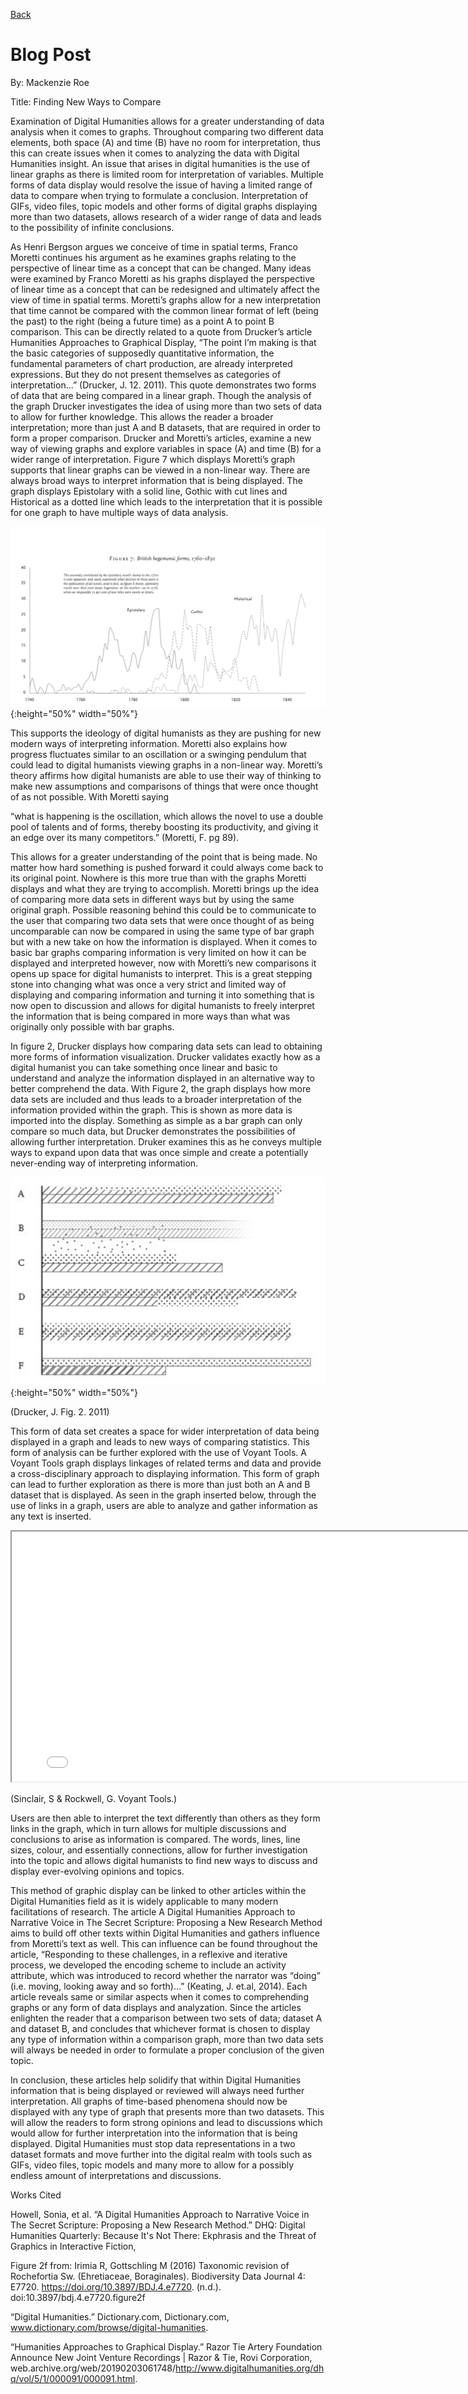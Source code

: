 [Back](README.md)

# Blog Post 

By:
Mackenzie Roe


Title:
Finding New Ways to Compare

   Examination of Digital Humanities allows for a greater understanding of data analysis when it comes to graphs. Throughout comparing two different data elements, both space (A) and time (B) have no room for interpretation, thus this can create issues when it comes to analyzing the data with Digital Humanities insight. An issue that arises in digital humanities is the use of linear graphs as there is limited room for interpretation of variables. Multiple forms of data display would resolve the issue of having a  limited range of data to compare when trying to formulate a conclusion. Interpretation of GIFs, video files, topic models and other forms of digital graphs displaying more than two datasets, allows research of a wider range of data and leads to the possibility of infinite conclusions. 
   
   As Henri Bergson argues we conceive of time in spatial terms, Franco Moretti continues his argument as he examines graphs relating to the perspective of linear time as a concept that can be changed. Many ideas were examined by Franco Moretti as his graphs displayed the perspective of linear time as a concept that can be redesigned and ultimately affect the view of time in spatial terms. Moretti’s graphs allow for a new interpretation that time cannot be compared with the common linear format of left (being the past) to the right (being a future time) as a point A to point B comparison. This can be directly related to a quote from Drucker’s article Humanities Approaches to Graphical Display, “The point I’m making is that the basic categories of supposedly quantitative information, the fundamental parameters of chart production, are already interpreted expressions. But they do not present themselves as categories of interpretation...” (Drucker, J. 12. 2011). This quote demonstrates two forms of data that are being compared in a linear graph. Though the analysis of the graph Drucker investigates the idea of using more than two sets of data to allow for further knowledge. This allows the reader a broader interpretation; more than just A and B datasets, that are required in order to form a proper comparison. Drucker and Moretti’s articles, examine a new way of viewing graphs and explore variables in space (A) and time (B) for a wider range of interpretation. Figure 7 which displays Moretti’s graph supports that linear graphs can be viewed in a non-linear way. There are always broad ways to interpret information that is being displayed. The graph displays Epistolary with a solid line, Gothic with cut lines and Historical as a dotted line which leads to the interpretation that it is possible for one graph to have multiple ways of data analysis.

![test image size](images/Fig_7.png){:height="50%" width="50%"} 

 This supports the ideology of digital humanists as they are pushing for new modern ways of interpreting information.
Moretti also explains how progress fluctuates similar to an oscillation or a swinging pendulum that could lead to digital humanists viewing graphs in a non-linear way. Moretti’s theory affirms how digital humanists are able to use their way of thinking to make new assumptions and comparisons of things that were once thought of as not possible. With Moretti saying

 “what is happening is the oscillation, which allows the novel to use a double pool of talents and of forms, thereby boosting its productivity, and giving it an edge over its many competitors.” (Moretti, F. pg 89). 

This allows for a greater understanding of the point that is being made. No matter how hard something is pushed forward it could always come back to its original point. Nowhere is this more true than with the graphs Moretti displays and what they are trying to accomplish. Moretti brings up the idea of comparing more data sets in different ways but by using the same original graph. Possible reasoning behind this could be to communicate to the user that comparing two data sets that were once thought of as being uncomparable can now be compared in using the same type of bar graph but with a new take on how the information is displayed. When it comes to basic bar graphs comparing information is very limited on how it can be displayed and interpreted however, now with Moretti’s new comparisons it opens up space for digital humanists to interpret. This is a great stepping stone into changing what was once a very strict and limited way of displaying and comparing information and turning it into something that is now open to discussion and allows for digital humanists to freely interpret the information that is being compared in more ways than what was originally only possible with bar graphs.

In figure 2, Drucker displays how comparing data sets can lead to obtaining more forms of information visualization. Drucker validates exactly how as a digital humanist you can take something once linear and basic to understand and analyze the information displayed in an alternative way to better comprehend the data. With Figure 2, the graph displays how more data sets are included and thus leads to a broader interpretation of the information provided within the graph. This is shown as more data is imported into the display. Something as simple as a bar graph can only compare so much data, but Drucker demonstrates the possibilities of allowing further interpretation. Druker examines this as he conveys multiple ways to expand upon data that was once simple and create a potentially never-ending way of interpreting information.

![test image size](images/Figure_1.png){:height="50%" width="50%"} 

(Drucker, J. Fig. 2. 2011)
   
   This form of data set creates a space for wider interpretation of data being displayed in a graph and leads to new ways of comparing statistics. This form of analysis can be further explored with the use of Voyant Tools.
A Voyant Tools graph displays linkages of related terms and data and provide a cross-disciplinary approach to displaying information. This form of graph can lead to further exploration as there is more than just both an A and B dataset that is displayed. As seen in the graph inserted below, through the use of links in a graph, users are able to analyze and gather information as any text is inserted.

<!--	Exported from Voyant Tools (voyant-tools.org).
The iframe src attribute below uses a relative protocol to better function with both
http and https sites, but if you're embedding this into a local web page (file protocol)
you should add an explicit protocol (https if you're using voyant-tools.org, otherwise
it depends on this server.
Feel free to change the height and width values or other styling below: -->
<iframe style='width: 800px; height: 400px;' src='//voyant-tools.org/tool/CollocatesGraph/?query=data&mode=corpus&corpus=bf781e4f47aba8120a86250e61dab3f2'></iframe>

(Sinclair, S & Rockwell, G. Voyant Tools.)

   Users are then able to interpret the text differently than others as they form links in the graph, which in turn allows for multiple discussions and conclusions to arise as information is compared. The words, lines, line sizes, colour, and essentially connections, allow for further investigation into the topic and allows digital humanists to find new ways to discuss and display ever-evolving opinions and topics.
 
   This method of graphic display can be linked to other articles within the Digital Humanities field as it is widely applicable to many modern facilitations of research. The article A Digital Humanities Approach to Narrative Voice in The Secret Scripture: Proposing a New Research Method aims to build off other texts within Digital Humanities and gathers influence from Moretti’s text as well. This can influence can be found throughout the article, “Responding to these challenges, in a reflexive and iterative process, we developed the encoding scheme to include an activity attribute, which was introduced to record whether the narrator was “doing” (i.e. moving, looking away and so forth)...” (Keating, J. et.al, 2014).  Each article reveals same or similar aspects when it comes to comprehending graphs or any form of data displays and analyzation. Since the articles enlighten the reader that a comparison between two sets of data; dataset A and dataset B, and concludes that whichever format is chosen to display any type of information within a comparison graph, more than two data sets will always be needed in order to formulate a proper conclusion of the given topic. 

   In conclusion, these articles help solidify that within Digital Humanities information that is being displayed or reviewed will always need further interpretation. All graphs of time-based phenomena should now be displayed with any type of graph that presents more than two datasets. This will allow the readers to form strong opinions and lead to discussions which would allow for further interpretation into the information that is being displayed. Digital Humanities must stop data representations in a two dataset formats and move further into the digital realm with tools such as GIFs, video files, topic models and many more to allow for a possibly endless amount of interpretations and discussions. 



Works Cited

Howell, Sonia, et al. “A Digital Humanities Approach to Narrative Voice in The Secret Scripture: Proposing a New Research Method.” DHQ: Digital Humanities Quarterly: Because It's Not There: Ekphrasis and the Threat of Graphics in Interactive Fiction,

Figure 2f from: Irimia R, Gottschling M (2016) Taxonomic revision of Rochefortia Sw. (Ehretiaceae, Boraginales). Biodiversity Data Journal 4: E7720. https://doi.org/10.3897/BDJ.4.e7720. (n.d.). doi:10.3897/bdj.4.e7720.figure2f

“Digital Humanities.” Dictionary.com, Dictionary.com, www.dictionary.com/browse/digital-humanities.

“Humanities Approaches to Graphical Display.” Razor Tie Artery Foundation Announce New Joint Venture Recordings | Razor & Tie, Rovi Corporation, web.archive.org/web/20190203061748/http://www.digitalhumanities.org/dhq/vol/5/1/000091/000091.html.






